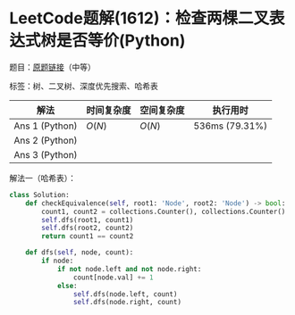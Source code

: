# LeetCode题解(1612)：检查两棵二叉表达式树是否等价(Python)

题目：[原题链接](https://leetcode-cn.com/problems/check-if-two-expression-trees-are-equivalent/)（中等）

标签：树、二叉树、深度优先搜索、哈希表

| 解法           | 时间复杂度 | 空间复杂度 | 执行用时       |
| -------------- | ---------- | ---------- | -------------- |
| Ans 1 (Python) | $O(N)$     | $O(N)$     | 536ms (79.31%) |
| Ans 2 (Python) |            |            |                |
| Ans 3 (Python) |            |            |                |

解法一（哈希表）：

```python
class Solution:
    def checkEquivalence(self, root1: 'Node', root2: 'Node') -> bool:
        count1, count2 = collections.Counter(), collections.Counter()
        self.dfs(root1, count1)
        self.dfs(root2, count2)
        return count1 == count2

    def dfs(self, node, count):
        if node:
            if not node.left and not node.right:
                count[node.val] += 1
            else:
                self.dfs(node.left, count)
                self.dfs(node.right, count)
```